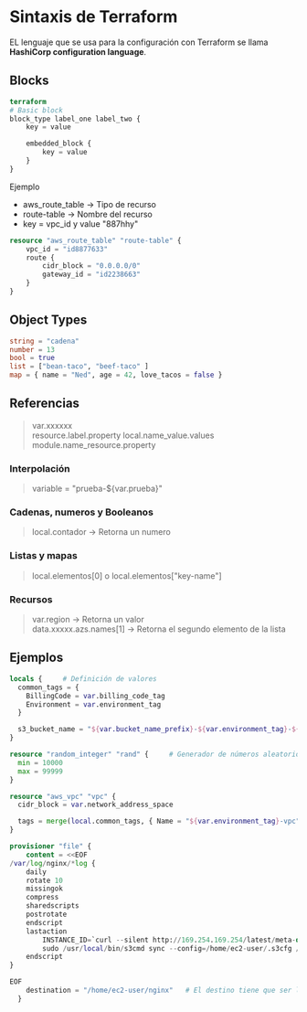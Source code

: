 # Sintaxis de Terraform

EL lenguaje que se usa para la configuración con Terraform se llama **HashiCorp configuration language**.

## Blocks

```terraform
terraform 
# Basic block 
block_type label_one label_two {
    key = value

    embedded_block {
        key = value
    }
}
```

Ejemplo

* aws_route_table -> Tipo de recurso
* route-table -> Nombre del recurso
* key = vpc_id y value "887hhy"

```terraform
resource "aws_route_table" "route-table" {
    vpc_id = "id8877633"
    route {
        cidr_block = "0.0.0.0/0"
        gateway_id = "id2238663"
    }
}
```

## Object Types

```terraform
string = "cadena"
number = 13
bool = true
list = ["bean-taco", "beef-taco" ]
map = { name = "Ned", age = 42, love_tacos = false }
```

## Referencias

> var.xxxxxx \
  resource.label.property
  local.name_value.values
  module.name_resource.property

### Interpolación

> variable = "prueba-${var.prueba}"

### Cadenas, numeros y Booleanos

> local.contador -> Retorna un numero

### Listas y mapas

> local.elementos[0] o local.elementos["key-name"]

### Recursos

> var.region -> Retorna un valor \
data.xxxxx.azs.names[1] -> Retorna el segundo elemento de la lista


## Ejemplos

```terraform
locals {     # Definición de valores
  common_tags = {
    BillingCode = var.billing_code_tag
    Environment = var.environment_tag
  }

  s3_bucket_name = "${var.bucket_name_prefix}-${var.environment_tag}-${random_integer.rand.result}"
}

resource "random_integer" "rand" {     # Generador de números aleatorios
  min = 10000
  max = 99999
}

resource "aws_vpc" "vpc" {
  cidr_block = var.network_address_space

  tags = merge(local.common_tags, { Name = "${var.environment_tag}-vpc" }) # Crea un nuevo nuevo map derivado de dos mapas
}

provisioner "file" {
    content = <<EOF
/var/log/nginx/*log {
    daily
    rotate 10
    missingok
    compress
    sharedscripts
    postrotate
    endscript
    lastaction
        INSTANCE_ID=`curl --silent http://169.254.169.254/latest/meta-data/instance-id`
        sudo /usr/local/bin/s3cmd sync --config=/home/ec2-user/.s3cfg /var/log/nginx/ s3://${aws_s3_bucket.web_bucket.id}/nginx/$INSTANCE_ID/
    endscript
}

EOF
    destination = "/home/ec2-user/nginx"   # El destino tiene que ser local al usuario remote. Luego con "remote-exec" lo movemos a la carpeta correcta
  }
```
